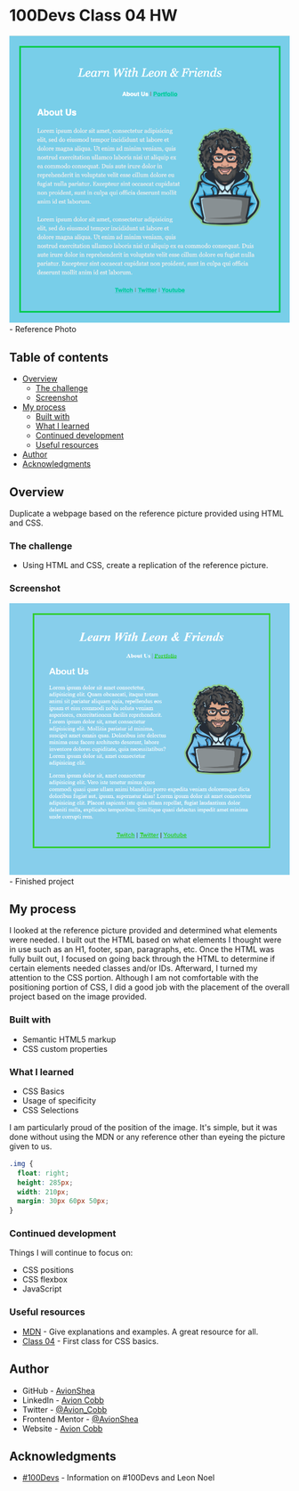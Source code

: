 # 100Devs Class 04 HW

![Reference Photo Give to us to replicate ](referencePhoto.png) - Reference Photo

## Table of contents

- [Overview](#overview)
  - [The challenge](#the-challenge)
  - [Screenshot](#screenshot)
- [My process](#my-process)
  - [Built with](#built-with)
  - [What I learned](#what-i-learned)
  - [Continued development](#continued-development)
  - [Useful resources](#useful-resources)
- [Author](#author)
- [Acknowledgments](#acknowledgments)

## Overview

Duplicate a webpage based on the reference picture provided using HTML and CSS.

### The challenge

- Using HTML and CSS, create a replication of the reference picture.

### Screenshot

![Finished Project](finishedProduct.PNG) - Finished project

## My process

I looked at the reference picture provided and determined what elements were needed. I built out the HTML based on what elements I thought were in use such as an H1, footer, span, paragraphs, etc. Once the HTML was fully built out, I focused on going back through the HTML to determine if certain elements needed classes and/or IDs. Afterward, I turned my attention to the CSS portion. Although I am not comfortable with the positioning portion of CSS, I did a good job with the placement of the overall project based on the image provided.

### Built with

- Semantic HTML5 markup
- CSS custom properties

### What I learned

- CSS Basics
- Usage of specificity
- CSS Selections

I am particularly proud of the position of the image. It's simple, but it was done without using the MDN or any reference other than eyeing the picture given to us.

```css
.img {
  float: right;
  height: 285px;
  width: 210px;
  margin: 30px 60px 50px;
}
```

### Continued development

Things I will continue to focus on:

- CSS positions
- CSS flexbox
- JavaScript

### Useful resources

- [MDN](https://developer.mozilla.org/en-US/) - Give explanations and examples. A great resource for all.
- [Class 04](https://www.youtube.com/watch?v=Q1Obtn29twk&list=PLBf-QcbaigsJysJ-KFZvLGJvvW-3sfk1S&index=5) - First class for CSS basics.

## Author

- GitHub - [AvionShea](https://github.com/AvionShea)
- LinkedIn - [Avion Cobb](https://www.linkedin.com/in/avion-cobb/)
- Twitter - [@Avion_Cobb](https://www.twitter.com/Avion_Cobb)
- Frontend Mentor - [@AvionShea](https://www.frontendmentor.io/profile/AvionShea)
- Website - [Avion Cobb](https://avionshea.github.io/)

## Acknowledgments

- [#100Devs](https://leonnoel.com/100devs/) - Information on #100Devs and Leon Noel
